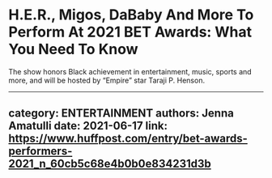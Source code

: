 # H.E.R., Migos, DaBaby And More To Perform At 2021 BET Awards: What You Need To Know

The show honors Black achievement in entertainment, music, sports and more, and will be hosted by “Empire” star Taraji P. Henson.

---
category: ENTERTAINMENT
authors: Jenna Amatulli
date: 2021-06-17
link: https://www.huffpost.com/entry/bet-awards-performers-2021_n_60cb5c68e4b0b0e834231d3b
---
